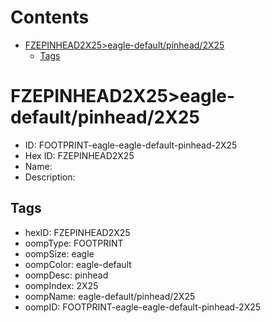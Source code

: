 



Contents
========

* [FZEPINHEAD2X25>eagle-default/pinhead/2X25](#fzepinhead2x25eagle-defaultpinhead2x25)
	* [Tags](#tags)

# FZEPINHEAD2X25>eagle-default/pinhead/2X25

- ID: FOOTPRINT-eagle-eagle-default-pinhead-2X25
- Hex ID: FZEPINHEAD2X25
- Name: 
- Description: 

## Tags

- hexID: FZEPINHEAD2X25
- oompType: FOOTPRINT
- oompSize: eagle
- oompColor: eagle-default
- oompDesc: pinhead
- oompIndex: 2X25
- oompName: eagle-default/pinhead/2X25
- oompID: FOOTPRINT-eagle-eagle-default-pinhead-2X25
